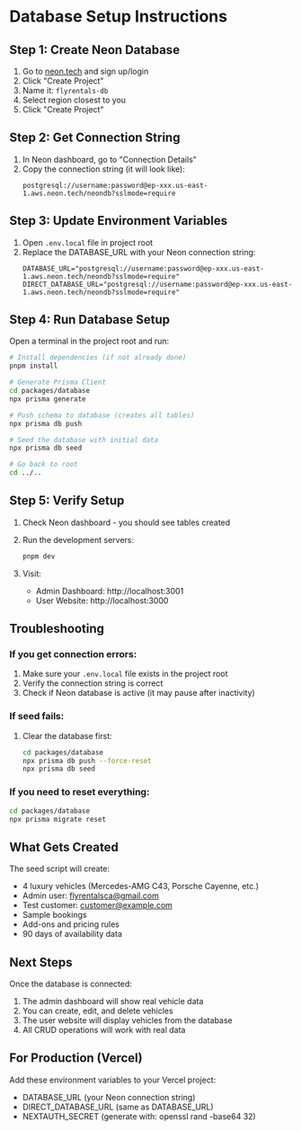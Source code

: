 # Database Setup Instructions

## Step 1: Create Neon Database

1. Go to [neon.tech](https://neon.tech) and sign up/login
2. Click "Create Project"
3. Name it: `flyrentals-db`
4. Select region closest to you
5. Click "Create Project"

## Step 2: Get Connection String

1. In Neon dashboard, go to "Connection Details"
2. Copy the connection string (it will look like):
   ```
   postgresql://username:password@ep-xxx.us-east-1.aws.neon.tech/neondb?sslmode=require
   ```

## Step 3: Update Environment Variables

1. Open `.env.local` file in project root
2. Replace the DATABASE_URL with your Neon connection string:
   ```env
   DATABASE_URL="postgresql://username:password@ep-xxx.us-east-1.aws.neon.tech/neondb?sslmode=require"
   DIRECT_DATABASE_URL="postgresql://username:password@ep-xxx.us-east-1.aws.neon.tech/neondb?sslmode=require"
   ```

## Step 4: Run Database Setup

Open a terminal in the project root and run:

```bash
# Install dependencies (if not already done)
pnpm install

# Generate Prisma Client
cd packages/database
npx prisma generate

# Push schema to database (creates all tables)
npx prisma db push

# Seed the database with initial data
npx prisma db seed

# Go back to root
cd ../..
```

## Step 5: Verify Setup

1. Check Neon dashboard - you should see tables created
2. Run the development servers:
   ```bash
   pnpm dev
   ```

3. Visit:
   - Admin Dashboard: http://localhost:3001
   - User Website: http://localhost:3000

## Troubleshooting

### If you get connection errors:

1. Make sure your `.env.local` file exists in the project root
2. Verify the connection string is correct
3. Check if Neon database is active (it may pause after inactivity)

### If seed fails:

1. Clear the database first:
   ```bash
   cd packages/database
   npx prisma db push --force-reset
   npx prisma db seed
   ```

### If you need to reset everything:

```bash
cd packages/database
npx prisma migrate reset
```

## What Gets Created

The seed script will create:
- 4 luxury vehicles (Mercedes-AMG C43, Porsche Cayenne, etc.)
- Admin user: flyrentalsca@gmail.com
- Test customer: customer@example.com
- Sample bookings
- Add-ons and pricing rules
- 90 days of availability data

## Next Steps

Once the database is connected:
1. The admin dashboard will show real vehicle data
2. You can create, edit, and delete vehicles
3. The user website will display vehicles from the database
4. All CRUD operations will work with real data

## For Production (Vercel)

Add these environment variables to your Vercel project:
- DATABASE_URL (your Neon connection string)
- DIRECT_DATABASE_URL (same as DATABASE_URL)
- NEXTAUTH_SECRET (generate with: openssl rand -base64 32)
